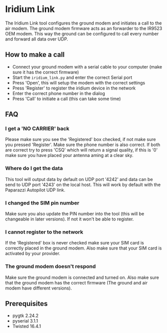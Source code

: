 # Iridium Link
The Iridium Link tool configures the ground modem and initiates a call to the air modem. The ground modem firmware acts as an forwarder to the IR9523 OEM modem. This way the ground can be configured to call every number and forward all data over UDP.

## How to make a call
- Connect your ground modem with a serial cable to your computer (make sure it has the correct firmware)
- Start the `iridium_link.py` and enter the correct Serial port
- Press 'Open', this will setup the modem with the correct settings
- Press 'Register' to register the iridium device in the network
- Enter the correct phone number in the dialog
- Press 'Call' to initiate a call (this can take some time)

## FAQ

### I get a 'NO CARRIER' back
Please make sure you see the 'Registered' box checked, if not make sure you pressed 'Register'. Make sure the phone number is also correct. If both are correct try to press 'CSQ' which will return a signal quality, if this is '0' make sure you have placed your antenna aming at a clear sky.

### Where do I get the data
This tool will output data by default on UDP port '4242' and data can be send to UDP port '4243' on the local host. This will work by default with the Paparazzi Autopilot UDP link.

### I changed the SIM pin number
Make sure you also update the PIN number into the tool (this will be changeable in later versions). If not it won't be able to register.

### I cannot register to the network
If the 'Registered' box is never checked make sure your SIM card is correctly placed in the ground modem. Also make sure that your SIM card is activated by your provider.

### The ground modem doesn't respond
Make sure the ground modem is connected and turned on. Also make sure that the ground modem has the correct firmware (The ground and air modem have different versions).

## Prerequisites
- pygtk 2.24.2
- pyserial 3.1.1
- Twisted 16.4.1
